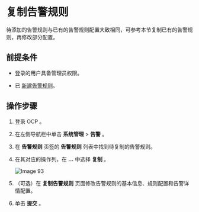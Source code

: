 # 复制告警规则

待添加的告警规则与已有的告警规则配置大致相同，可参考本节复制已有的告警规则，再修改部分配置。

## 前提条件

* 登录的用户具备管理员权限。

* 已 [新建告警规则](2.create-an-alarm-roles.md)。

## 操作步骤

1. 登录 OCP 。

2. 在左侧导航栏中单击 **系统管理** \> **告警** 。

3. 在 **告警规则** 页签的 **告警规则** 列表中找到待复制的告警规则。

4. 在其对应的操作列，在 **...** 中选择 **复制** 。

   ![Image 93](https://obbusiness-private.oss-cn-shanghai.aliyuncs.com/doc/img/ocp/401/%E5%A4%8D%E5%88%B6%E5%91%8A%E8%AD%A6%E8%A7%84%E5%88%991.png)

5. （可选）在 **复制告警规则** 页面修改告警规则的基本信息、规则配置和告警详情配置。

6. 单击 **提交** 。
